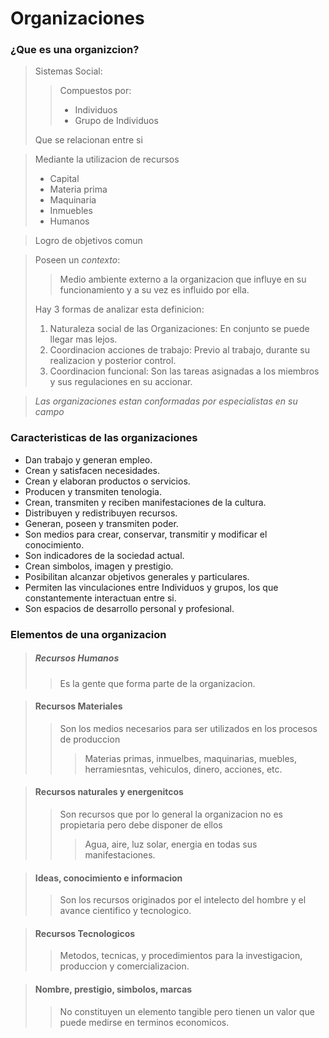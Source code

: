 # Organizaciones
### ¿Que es una organizcion?

> Sistemas Social:
>> Compuestos por:
>> - Individuos  
>> - Grupo de Individuos  
>  
>Que se relacionan entre si  

> Mediante la utilizacion de recursos
>- Capital
>- Materia prima
>- Maquinaria
>- Inmuebles
>- Humanos


> Logro de objetivos comun

> Poseen un *contexto*:
>> Medio ambiente externo a la organizacion que influye en su funcionamiento y a 
su vez es influido por ella.
>
>Hay 3 formas de analizar esta definicion:  
>1. Naturaleza social de las Organizaciones: En conjunto se puede llegar mas lejos.
>2. Coordinacion acciones de trabajo: Previo al trabajo, durante su realizacion 
y posterior control.
>3. Coordinacion funcional: Son las tareas asignadas a los miembros y sus 
regulaciones en su accionar.

>*Las organizaciones estan conformadas por especialistas en su campo*

### Caracteristicas de las organizaciones

- Dan trabajo y generan empleo.  
- Crean y satisfacen necesidades.  
- Crean y elaboran productos o servicios.  
- Producen y transmiten tenologia. 
- Crean, transmiten y reciben manifestaciones de la cultura.  
- Distribuyen y redistribuyen recursos.  
- Generan, poseen y transmiten poder.  
- Son medios para crear, conservar, transmitir y modificar el conocimiento.  
- Son indicadores de la sociedad actual.  
- Crean simbolos, imagen y prestigio.  
- Posibilitan alcanzar objetivos generales y particulares.  
- Permiten las vinculaciones entre Individuos y grupos, los que constantemente 
interactuan entre si.  
- Son espacios de desarrollo personal y profesional.

### Elementos de una organizacion

>##### Recursos Humanos 
>> Es la gente que forma parte de la organizacion.

>#### Recursos Materiales
>> Son los medios necesarios para ser utilizados en los procesos de produccion
>>> Materias primas, inmuelbes, maquinarias, muebles, herramiesntas, vehiculos, dinero, acciones, etc.

>#### Recursos naturales y energenitcos
>> Son recursos que por lo general la organizacion no es propietaria pero debe disponer de ellos
>>> Agua, aire, luz solar, energia en todas sus manifestaciones.

>#### Ideas, conocimiento e informacion
>> Son los recursos originados por el intelecto del hombre y el avance cientifico y tecnologico.

>#### Recursos Tecnologicos
>> Metodos, tecnicas, y procedimientos para la investigacion, produccion y comercializacion.

>#### Nombre, prestigio, simbolos, marcas
>> No constituyen un elemento tangible pero tienen un valor que puede medirse en terminos economicos.


